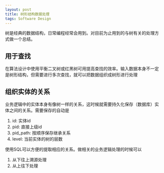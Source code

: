 ```yaml
---
layout: post
title: 树形结构数据处理
tags: Software Design
---
```


树是经典的数据结构，日常编程经常会用到。对目前为止用到的与树有关的处理方式做一个总结。

## 用于查找
在算法设计中使用平衡二叉树或红黑树可用提高查找的效率。输入数据本身不一定是树形结构，但需要进行多次查找，就可以把数据组织成树形进行处理

## 组织实体的关系
业务逻辑中的实体本身有像树一样的关系，这时候就需要持久化保存（数据库）实体之间的关系。需要保存的自动是
1. id: 实体id
2. pid: 直接上级id
3. pid_path: 按顺序保存继承关系
4. level: 当前实体的树的层数

使用SQL可以方便的提取相应的关系。做相关的业务逻辑处理的时候可以
1. 从下往上溯源处理
2. 从上往下处理
